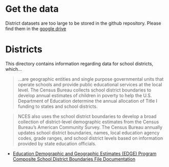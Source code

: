 # Get the data
District datasets are too large to be stored in the github repository. Please find them in the [google drive](https://drive.google.com/drive/u/0/folders/10Ah-MraYReCdb7wdH92UAf6yVn1POlCm)
# Districts

This directory contains information regarding data for school districts, which...

> ...are geographic entities and single purpose governmental units that operate schools and provide public educational services at the local level. The Census Bureau collects school district boundaries to develop annual estimates of children in poverty to help the U.S. Department of Education determine the annual allocation of Title I funding to states and school districts. 

>NCES also uses the school district boundaries to develop a broad collection of district-level demographic estimates from the Census Bureau’s American Community Survey. The Census Bureau annually updates school district boundaries, names, local education agency codes, grade ranges, and school district levels based on information provided by state education officials.


- [Education Demographic and Geographic Estimates (EDGE) Program Composite School District Boundaries File Documentation](https://nces.ed.gov/programs/edge/docs/EDGE_SDBOUNDARIES_COMPOSITE_FILEDOC.pdf)

